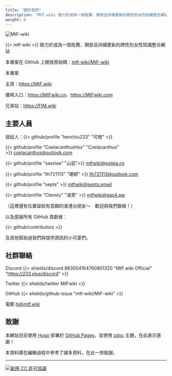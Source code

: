 ```yaml
---
title: "關於我們"
description: "MtF.wiki 致力於成為一個免費、開放且持續更新的跨性別女性知識整合網站"
weight: 0
---
```


<link rel="stylesheet" href="https://cdn.jsdelivr.net/npm/bootstrap-icons@1.5.0/font/bootstrap-icons.css">

![MtF-wiki](/new/mtf-wiki-long.svg)

{{< mtf-wiki >}} 致力於成為一個免費、開放且持續更新的跨性別女性知識整合網站

本專案在 <i class="bi bi-github"></i> GitHub 上開放原始碼：[mtf-wiki/MtF-wiki](https://github.com/mtf-wiki/MtF-wiki)

本專案

<i class="bi bi-link-45deg"></i> 主頁：<https://MtF.wiki>

<i class="bi bi-link-45deg"></i> 備用入口：<https://MtFwiki.cn>，<https://MtFwiki.com>

兄弟站：<https://FtM.wiki>

## 主要人員

發起人：{{< github/profile "kenchiu233" "可橙" >}}

{{< github/profile "CoelacanthusHex" "Coelacanthus" >}}&nbsp;<coelacanthus@outlook.com>

{{< github/profile "saeziae" "山前">}}&nbsp;<mtfwiki@estela.cn>

{{< github/profile "llh721113" "珺妍" >}}&nbsp;<llh721113@outlook.com>

{{< github/profile "septs" >}}&nbsp;<mtfwiki@septs.email>

{{< github/profile "Clansty" "凌莞" >}}&nbsp;<mtfwiki@gao4.pw>

（這裡還有位置留給有意願的澳港台朋友～　歡迎與我們聯絡！）

以及感謝所有 GitHub 貢獻者：

{{< github/contributors >}}

及其他幫助過我們與提供資訊的小可愛們。

## 社群聯絡

Discord {{< shields/discord 883004164760801320 "MtF.wiki Official" "https://233.plus/discord" >}}

Twitter {{< shields/twitter MtFwiki >}}

GitHub {{< shields/github-issue "mtf-wiki/MtF-wiki" >}}

電郵 <hi@mtf.wiki>

## 致謝

本網站目前使用 [Hugo][hugo-url] 部署於 [GitHub Pages][pages-url]，並使用 [zdoc][zdoc-url] 主題，在此表示感謝！

本資料庫在編輯過程中參考了諸多資料，在此一併致謝。

---

[![創用 CC 許可協議](https://i.creativecommons.org/l/by-sa/4.0/88x31.png)](https://creativecommons.org/licenses/by-sa/4.0/)

[hugo-url]: https://github.com/gohugoio/hugo
[zdoc-url]: https://github.com/zzossig/hugo-theme-zdoc
[pages-url]: https://pages.github.com
